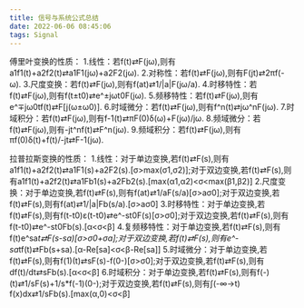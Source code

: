```yaml
---
title: 信号与系统公式总结
date: 2022-06-06 08:45:06
tags: Signal
---
```


傅里叶变换的性质：
1.线性：若f(t)⇄F(jω),则有a1f1(t)+a2f2(t)⇄a1F1(jω)+a2F2(jω).
2.对称性：若f(t)⇄F(jω),则有F(jt)⇄2πf(-ω).
3.尺度变换：若f(t)⇄F(jω),则有f(at)⇄1/|a|F(jω/a).
4.时移特性：若f(t)⇄F(jω),则有f(t±t0)⇄e^±jωt0F(jω).
5.频移特性：若f(t)⇄F(jω),则有e^∓jω0tf(t)⇄F[j(ω±ω0)].
6.时域微分：若f(t)⇄F(jω),则有f^n(t)⇄jω^nF(jω).
7.时域积分：若f(t)⇄F(jω),则有f-1(t)⇄πF(0)δ(ω)+F(jω)/jω.
8.频域微分：若f(t)⇄F(jω),则有-jt^nf(t)⇄F^n(jω).
9.频域积分：若f(t)⇄F(jω),则有πf(0)δ(t)+f(t)/-jt⇄F-1(jω).

拉普拉斯变换的性质：
1.线性：对于单边变换,若f(t)⇄F(s),则有a1f1(t)+a2f2(t)⇄a1F1(s)+a2F2(s).[σ>max(σ1,σ2)];对于双边变换,若f(t)⇄F(s),则有a1f1(t)+a2f2(t)⇄a1Fb1(s)+a2Fb2(s).[max(α1,α2)<σ<max(β1,β2)]
2.尺度变换：对于单边变换,若f(t)⇄F(s),则有f(at)⇄1/aF(s/a)[σ>aσ0];对于双边变换,若f(t)⇄F(s),则有f(at)⇄1/|a|Fb(s/a).[σ>aσ0]
3.时移特性：对于单边变换,若f(t)⇄F(s),则有f(t-t0)ε(t-t0)⇄e^-st0F(s)[σ>σ0];对于双边变换,若f(t)⇄F(s),则有f(t-t0)⇄e^-st0Fb(s).[α<σ<β]
4.复频移特性：对于单边变换,若f(t)⇄F(s),则有f(t)e^sa*t⇄F(s-sa)[σ>σ0+σa];对于双边变换,若f(t)⇄F(s),则有e^-sa*tf(t)⇄Fb(s+sa).[α-Re[sa]<σ<β-Re[sa]]
5.时域微分：对于单边变换,若f(t)⇄F(s),则有f(1)(t)⇄sF(s)-f(0-)[σ>σ0];对于双边变换,若f(t)⇄F(s),则有df(t)/dt⇄sFb(s).[α<σ<β]
6.时域积分：对于单边变换,若f(t)⇄F(s),则有f(-)(t)⇄1/sF(s)+1/s*f(-1)(0-);对于双边变换,若f(t)⇄F(s),则有∫(-∞→t) f(x)dx⇄1/sFb(s).[max(α,0)<σ<β]